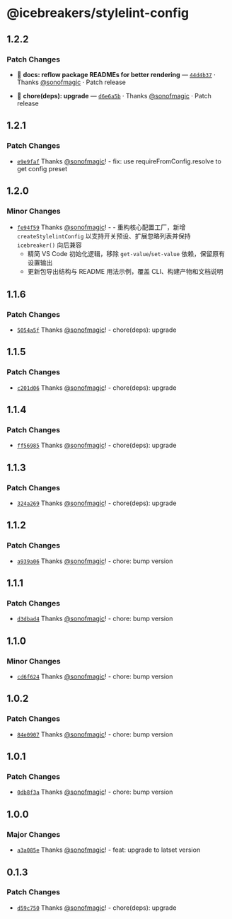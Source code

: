 # @icebreakers/stylelint-config

## 1.2.2

### Patch Changes

- 🐛 **docs: reflow package READMEs for better rendering** — [`44d4b37`](https://github.com/sonofmagic/dev-configs/commit/44d4b37a47e0a0c327fedce97d3d04ce36425a87) · Thanks [@sonofmagic](https://github.com/sonofmagic) · Patch release

- 🐛 **chore(deps): upgrade** — [`d6e6a5b`](https://github.com/sonofmagic/dev-configs/commit/d6e6a5bd8c3fd0c593dfe3c16402c4e254ee979a) · Thanks [@sonofmagic](https://github.com/sonofmagic) · Patch release

## 1.2.1

### Patch Changes

- [`e9e9faf`](https://github.com/sonofmagic/dev-configs/commit/e9e9faf3c55e368d61330da5d1251758f9bb0f62) Thanks [@sonofmagic](https://github.com/sonofmagic)! - fix: use requireFromConfig.resolve to get config preset

## 1.2.0

### Minor Changes

- [`fe94f59`](https://github.com/sonofmagic/dev-configs/commit/fe94f591a991b38845c1122693ba9e88f610cce9) Thanks [@sonofmagic](https://github.com/sonofmagic)! - - 重构核心配置工厂，新增 `createStylelintConfig` 以支持开关预设、扩展忽略列表并保持 `icebreaker()` 向后兼容
  - 精简 VS Code 初始化逻辑，移除 `get-value`/`set-value` 依赖，保留原有设置输出
  - 更新包导出结构与 README 用法示例，覆盖 CLI、构建产物和文档说明

## 1.1.6

### Patch Changes

- [`5054a5f`](https://github.com/sonofmagic/dev-configs/commit/5054a5fddcffcfa2c3961bdefb5f0f68d4050077) Thanks [@sonofmagic](https://github.com/sonofmagic)! - chore(deps): upgrade

## 1.1.5

### Patch Changes

- [`c201d06`](https://github.com/sonofmagic/dev-configs/commit/c201d06b9e4d001c083f71c7b3819b61219a106c) Thanks [@sonofmagic](https://github.com/sonofmagic)! - chore(deps): upgrade

## 1.1.4

### Patch Changes

- [`ff56985`](https://github.com/sonofmagic/dev-configs/commit/ff5698537710eb3faedbdf6902d47b50f8243cd0) Thanks [@sonofmagic](https://github.com/sonofmagic)! - chore(deps): upgrade

## 1.1.3

### Patch Changes

- [`324a269`](https://github.com/sonofmagic/dev-configs/commit/324a269f66aba1a8c3a6243a8d77900792508ba8) Thanks [@sonofmagic](https://github.com/sonofmagic)! - chore(deps): upgrade

## 1.1.2

### Patch Changes

- [`a939a06`](https://github.com/sonofmagic/dev-configs/commit/a939a06c16c831fe56f1ebf46da6421e6ab56ba1) Thanks [@sonofmagic](https://github.com/sonofmagic)! - chore: bump version

## 1.1.1

### Patch Changes

- [`d3dbad4`](https://github.com/sonofmagic/dev-configs/commit/d3dbad46db6d3a2a8db252072917dda32aeeef8d) Thanks [@sonofmagic](https://github.com/sonofmagic)! - chore: bump version

## 1.1.0

### Minor Changes

- [`cd6f624`](https://github.com/sonofmagic/dev-configs/commit/cd6f624b3ab5c572b8147e8332cfd3786e5a74f2) Thanks [@sonofmagic](https://github.com/sonofmagic)! - chore: bump version

## 1.0.2

### Patch Changes

- [`84e0907`](https://github.com/sonofmagic/dev-configs/commit/84e0907133d66e497e949276c0c8a65f998feaad) Thanks [@sonofmagic](https://github.com/sonofmagic)! - chore: bump version

## 1.0.1

### Patch Changes

- [`0db8f3a`](https://github.com/sonofmagic/dev-configs/commit/0db8f3a871ca7efb797ce6dfdf532aef41ff8776) Thanks [@sonofmagic](https://github.com/sonofmagic)! - chore: bump version

## 1.0.0

### Major Changes

- [`a3a085e`](https://github.com/sonofmagic/dev-configs/commit/a3a085e041267b66e6705d9f982bca213df90da4) Thanks [@sonofmagic](https://github.com/sonofmagic)! - feat: upgrade to latset version

## 0.1.3

### Patch Changes

- [`d59c750`](https://github.com/sonofmagic/dev-configs/commit/d59c75001bef52bbf4cfa3c8f128ca91f2b1b67d) Thanks [@sonofmagic](https://github.com/sonofmagic)! - chore(deps): upgrade
